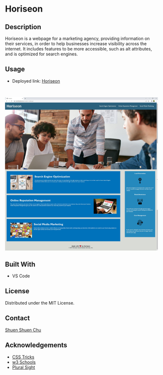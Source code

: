 # Horiseon

## Description

Horiseon is a webpage for a marketing agency, providing information on their services, in order to help businesses increase visibility across the internet. It includes features to be more accessible, such as alt attributes, and is optimized for search engines.

## Usage

* Deployed link:
[Horiseon](https://sschu99.github.io/module1-challenge/)

<br>

![Horiseon webpage](./assets/images/horiseon-webpage-screenshot.jpg)

## Built With

* VS Code

## License

Distributed under the MIT License.

## Contact
[Shuen Shuen Chu](https://github.com/sschu99)

## Acknowledgements

* [CSS Tricks](https://css-tricks.com/how-to-section-your-html/)
* [w3 Schools](https://www.w3schools.com/html/html5_semantic_elements.asp)
* [Plural Sight](https://www.pluralsight.com/guides/semantic-html)